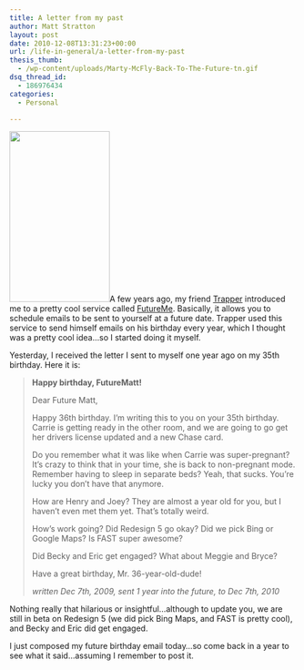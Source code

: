 ```yaml
---
title: A letter from my past
author: Matt Stratton
layout: post
date: 2010-12-08T13:31:23+00:00
url: /life-in-general/a-letter-from-my-past
thesis_thumb:
  - /wp-content/uploads/Marty-McFly-Back-To-The-Future-tn.gif
dsq_thread_id:
  - 186976434
categories:
  - Personal

---
```

<img class="alignright size-medium wp-image-6190" title="Marty-McFly-Back-To-The-Future" src="/wp-content/uploads/Marty-McFly-Back-To-The-Future-176x300.gif" alt="" width="176" height="300" srcset="/wp-content/uploads/Marty-McFly-Back-To-The-Future-176x300.gif 176w, /wp-content/uploads/Marty-McFly-Back-To-The-Future.gif 186w" sizes="(max-width: 176px) 100vw, 176px" />A few years ago, my friend <a href="http://www.trappermarkelz.com/" target="_blank">Trapper</a> introduced me to a pretty cool service called <a href="http://futureme.org" target="_blank">FutureMe</a>. Basically, it allows you to schedule emails to be sent to yourself at a future date. Trapper used this service to send himself emails on his birthday every year, which I thought was a pretty cool idea&#8230;so I started doing it myself.

Yesterday, I received the letter I sent to myself one year ago on my 35th birthday. Here it is:

> **Happy birthday, FutureMatt!** 
> 
> Dear Future Matt,
> 
> Happy 36th birthday. I&#8217;m writing this to you on your 35th birthday. Carrie is getting ready in the other room, and we are going to go get her drivers license updated and a new Chase card.
> 
> Do you remember what it was like when Carrie was super-pregnant? It&#8217;s crazy to think that in your time, she is back to non-pregnant mode. Remember having to sleep in separate beds? Yeah, that sucks. You&#8217;re lucky you don&#8217;t have that anymore.
> 
> How are Henry and Joey? They are almost a year old for you, but I haven&#8217;t even met them yet. That&#8217;s totally weird.
> 
> How&#8217;s work going? Did Redesign 5 go okay? Did we pick Bing or Google Maps? Is FAST super awesome?
> 
> Did Becky and Eric get engaged? What about Meggie and Bryce?
> 
> Have a great birthday, Mr. 36-year-old-dude!
> 
> _written Dec 7th, 2009, sent 1 year into the future, to Dec 7th, 2010_

Nothing really that hilarious or insightful&#8230;although to update you, we are still in beta on Redesign 5 (we did pick Bing Maps, and FAST is pretty cool), and Becky and Eric did get engaged.

I just composed my future birthday email today&#8230;so come back in a year to see what it said&#8230;assuming I remember to post it.